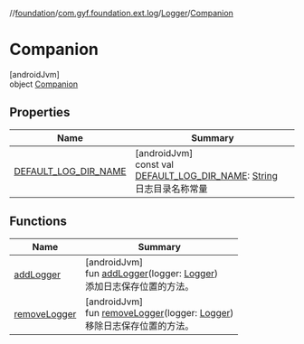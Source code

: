 //[foundation](../../../../index.md)/[com.gyf.foundation.ext.log](../../index.md)/[Logger](../index.md)/[Companion](index.md)

# Companion

[androidJvm]\
object [Companion](index.md)

## Properties

| Name | Summary |
|---|---|
| [DEFAULT_LOG_DIR_NAME](-d-e-f-a-u-l-t_-l-o-g_-d-i-r_-n-a-m-e.md) | [androidJvm]<br>const val [DEFAULT_LOG_DIR_NAME](-d-e-f-a-u-l-t_-l-o-g_-d-i-r_-n-a-m-e.md): [String](https://kotlinlang.org/api/core/kotlin-stdlib/kotlin/-string/index.html)<br>日志目录名称常量 |

## Functions

| Name | Summary |
|---|---|
| [addLogger](add-logger.md) | [androidJvm]<br>fun [addLogger](add-logger.md)(logger: [Logger](../index.md))<br>添加日志保存位置的方法。 |
| [removeLogger](remove-logger.md) | [androidJvm]<br>fun [removeLogger](remove-logger.md)(logger: [Logger](../index.md))<br>移除日志保存位置的方法。 |